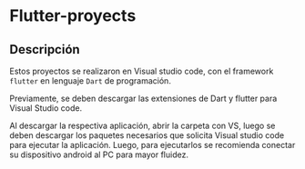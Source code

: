 # Flutter-proyects

## Descripción
Estos proyectos se realizaron en Visual studio code, con el framework `flutter` en lenguaje `Dart` de programación.

Previamente, se deben descargar las extensiones de Dart y flutter para Visual Studio code.

Al descargar la respectiva aplicación, abrir la carpeta con VS, luego se deben descargar los paquetes necesarios que solicita Visual studio code para ejecutar la aplicación.
Luego, para ejecutarlos se recomienda conectar su dispositivo android al PC para mayor fluidez.
